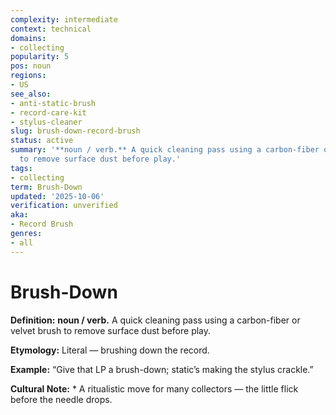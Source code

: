 ```yaml
---
complexity: intermediate
context: technical
domains:
- collecting
popularity: 5
pos: noun
regions:
- US
see_also:
- anti-static-brush
- record-care-kit
- stylus-cleaner
slug: brush-down-record-brush
status: active
summary: '**noun / verb.** A quick cleaning pass using a carbon-fiber or velvet brush
  to remove surface dust before play.'
tags:
- collecting
term: Brush-Down
updated: '2025-10-06'
verification: unverified
aka:
- Record Brush
genres:
- all
---
```


# Brush-Down

**Definition:** **noun / verb.** A quick cleaning pass using a carbon-fiber or velvet brush to remove surface dust before play.

**Etymology:** Literal — brushing down the record.

**Example:** “Give that LP a brush-down; static’s making the stylus crackle.”

**Cultural Note:** * A ritualistic move for many collectors — the little flick before the needle drops.

